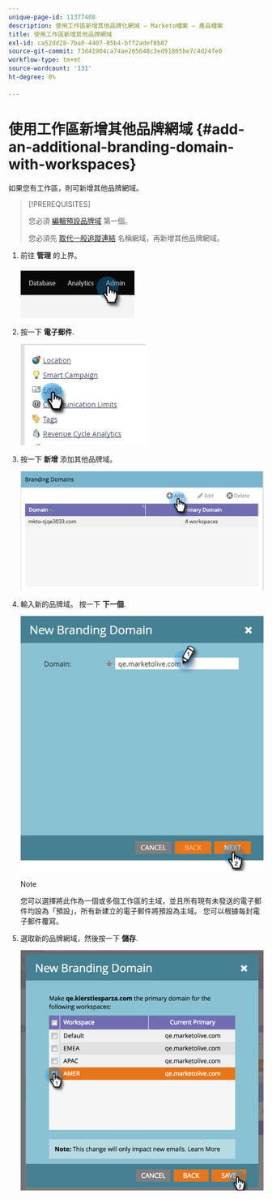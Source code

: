```yaml
---
unique-page-id: 11377408
description: 使用工作區新增其他品牌化網域 — Marketo檔案 — 產品檔案
title: 使用工作區新增其他品牌網域
exl-id: ca52dd28-7ba0-4407-85b4-bff2adef0b87
source-git-commit: 73d41904ca74ae265648c3ed91805be7c4d24fe0
workflow-type: tm+mt
source-wordcount: '131'
ht-degree: 0%

---
```


# 使用工作區新增其他品牌網域 {#add-an-additional-branding-domain-with-workspaces}

如果您有工作區，則可新增其他品牌網域。

>[!PREREQUISITES]
>
>您必須 [編輯預設品牌域](/help/marketo/product-docs/administration/email-setup/add-multiple-branding-domains/edit-your-default-branding-domain.md) 第一個。
>
>您必須先 [取代一般追蹤連結](/help/marketo/product-docs/administration/email-setup/add-multiple-branding-domains/edit-your-default-branding-domain-with-workspaces.md) 名稱網域，再新增其他品牌網域。

1. 前往 **管理** 的上界。

   ![](assets/add-an-additional-branding-domain-with-workspaces-1.png)

1. 按一下 **電子郵件**.

   ![](assets/add-an-additional-branding-domain-with-workspaces-2.png)

1. 按一下 **新增** 添加其他品牌域。

   ![](assets/add-an-additional-branding-domain-with-workspaces-3.png)

1. 輸入新的品牌域。 按一下 **下一個**.

   ![](assets/add-an-additional-branding-domain-with-workspaces-4.png)

   >[!NOTE]
   >
   >您可以選擇將此作為一個或多個工作區的主域，並且所有現有未發送的電子郵件均設為「預設」，所有新建立的電子郵件將預設為主域。 您可以根據每封電子郵件覆寫。

1. 選取新的品牌網域，然後按一下 **儲存**.

   ![](assets/add-an-additional-branding-domain-with-workspaces-5.png)

